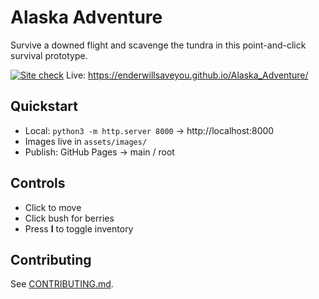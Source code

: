 # Alaska Adventure

Survive a downed flight and scavenge the tundra in this point-and-click survival prototype.

[![Site check](https://github.com/enderwillsaveyou/Alaska_Adventure/actions/workflows/site-check.yml/badge.svg)](../../actions/workflows/site-check.yml)
Live: https://enderwillsaveyou.github.io/Alaska_Adventure/

## Quickstart
- Local: `python3 -m http.server 8000` → http://localhost:8000
- Images live in `assets/images/`
- Publish: GitHub Pages → main / root

## Controls
- Click to move
- Click bush for berries
- Press **I** to toggle inventory

## Contributing
See [CONTRIBUTING.md](CONTRIBUTING.md).

